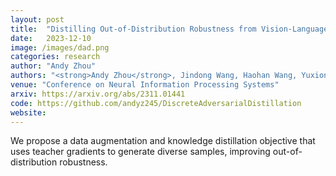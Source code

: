 ```yaml
---
layout: post
title:  "Distilling Out-of-Distribution Robustness from Vision-Language Foundation Models"
date:   2023-12-10
image: /images/dad.png
categories: research
author: "Andy Zhou"
authors: "<strong>Andy Zhou</strong>, Jindong Wang, Haohan Wang, Yuxiong Wang"
venue: "Conference on Neural Information Processing Systems"
arxiv: https://arxiv.org/abs/2311.01441 
code: https://github.com/andyz245/DiscreteAdversarialDistillation
website: 
---
```

We propose a data augmentation and knowledge distillation objective that uses teacher gradients to generate diverse samples, improving out-of-distribution robustness.